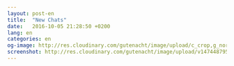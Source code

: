 ```yaml
---
layout: post-en
title:  "New Chats"
date:   2016-10-05 21:28:50 +0200
lang: en
categories: en
og-image: http://res.cloudinary.com/gutenacht/image/upload/c_crop,g_north,h_335,q_100,w_640,x_0,y_0/v1474487956/en/screenshots/09.jpg
screenshot: http://res.cloudinary.com/gutenacht/image/upload/v1474487956/en/screenshots/09.jpg
---
```

